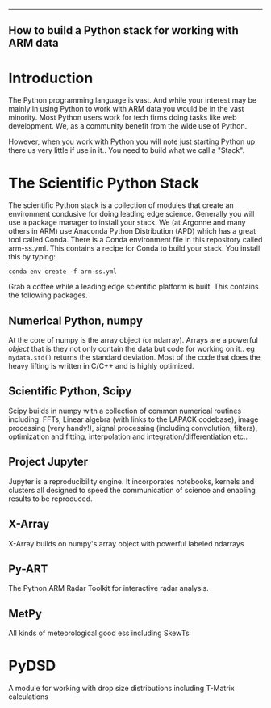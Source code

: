-----------------------------------------------------
How to build a Python stack for working with ARM data
-----------------------------------------------------

Introduction
============
The Python programming language is vast. And while your interest may be mainly in using Python to work with ARM data
you would be in the vast minority. Most Python users work for tech firms doing tasks like web development. We, as a
community benefit from the wide use of Python.

However, when you work with Python you will note just starting Python up there us very little if use in it.. You need to
build what we call a "Stack".

The Scientific Python Stack
===========================
The scientific Python stack is a collection of modules that create an environment condusive for doing leading edge
science. Generally you will use a package manager to install your stack. We (at Argonne and many others in ARM) use
Anaconda Python Distribution (APD) which has a great tool called Conda. There is a Conda environment file in this
repository called arm-ss.yml. This contains a recipe for Conda to build your stack. You install this by typing:

```conda env create -f arm-ss.yml```

Grab a coffee while a leading edge scientific platform is built. This contains the following packages.

## Numerical Python, numpy
At the core of numpy is the array object (or ndarray). Arrays are a powerful *object* that is they not only contain the 
data but code for working on it.. eg ```mydata.std()``` returns the standard deviation. Most of the code that does the
heavy lifting is written in C/C++ and is highly optimized. 

## Scientific Python, Scipy
Scipy builds in numpy with a collection of common numerical routines including: FFTs, Linear algebra (with links to the 
LAPACK codebase), image processing (very handy!), signal processing (including convolution, filters), optimization and fitting,
interpolation and integration/differentiation etc..

## Project Jupyter
Jupyter is a reproducibility engine. It incorporates notebooks, kernels and clusters all designed to speed the communication 
of science and enabling results to be reproduced. 

## X-Array
X-Array builds on numpy's array object with powerful labeled ndarrays

## Py-ART
The Python ARM Radar Toolkit for interactive radar analysis.

## MetPy
All kinds of meteorological good ess including SkewTs

# PyDSD 
A module for working with drop size distributions including T-Matrix calculations
 
